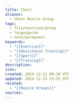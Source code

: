 ```yaml
---
title: Chest
aliases:
  - Chest Muscle Group
tags:
  - file/exercise/group
  - language/en
  - note/permanent
keywords:
  - "[[Exercise]]"
  - "[[Resistance Training]]"
  - "[[Sport]]"
  - "[[Training]]"
description: 
icon: 
created: 2024-12-21 09:30 UTC
updated: 2024-12-23 23:25 UTC
related:
  - "[[Muscle Groups]]"
sources: 
---
```

